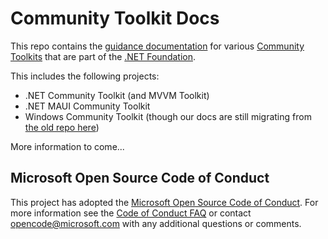 # Community Toolkit Docs

This repo contains the [guidance documentation](https://aka.ms/toolkit/docs) for various [Community Toolkits](https://github.com/CommunityToolkit) that are part of the [.NET Foundation](https://dotnetfoundation.org/).

This includes the following projects:

- .NET Community Toolkit (and MVVM Toolkit)
- .NET MAUI Community Toolkit
- Windows Community Toolkit (though our docs are still migrating from [the old repo here](https://github.com/MicrosoftDocs/WindowsCommunityToolkitDocs))

More information to come...

## Microsoft Open Source Code of Conduct

This project has adopted the [Microsoft Open Source Code of Conduct](https://opensource.microsoft.com/codeofconduct/).
For more information see the [Code of Conduct FAQ](https://opensource.microsoft.com/codeofconduct/faq/) or contact [opencode@microsoft.com](mailto:opencode@microsoft.com) with any additional questions or comments.
